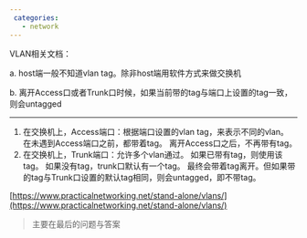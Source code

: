 ```yaml
---
 categories:
   - network
---
```

VLAN相关文档：

a. host端一般不知道vlan tag。除非host端用软件方式来做交换机

b. 离开Access口或者Trunk口时候，如果当前带的tag与端口上设置的tag一致，则会untagged



-----


1. 在交换机上，Access端口：根据端口设置的vlan tag，来表示不同的vlan。
   在未遇到Access端口之前，都带着tag。
   离开Access口之后，不再带有tag。
2. 在交换机上，Trunk端口：允许多个vlan通过。
   如果已带有tag，则使用该tag。
   如果没有tag，trunk口默认有一个tag。
   最终会带着tag离开。但如果带的tag与Trunk口设置的默认tag相同，则会untagged，即不带tag。

[https://www.practicalnetworking.net/stand-alone/vlans/](https://www.practicalnetworking.net/stand-alone/vlans/) 
> 主要在最后的问题与答案
